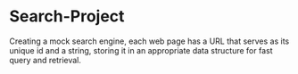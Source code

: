 # Search-Project
Creating a mock search engine, each web page has a URL that serves as its unique id and a string, storing it in an appropriate data structure for fast query and retrieval.
